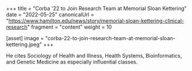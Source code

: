 +++
title = "Corba '22 to Join Research Team at Memorial Sloan Kettering"
date = "2022-05-25"
canonicalUrl = "https://www.hamilton.edu/news/story/memorial-sloan-kettering-clinical-research"
fragment = "content"
weight = 10

[asset]
    image = "corba-22-to-join-research-team-at-memorial-sloan-kettering.jpeg"
+++

He cites Sociology of Health and Illness, Health Systems, Bioinformatics, 
and Genetic Medicine as especially influential classes.
